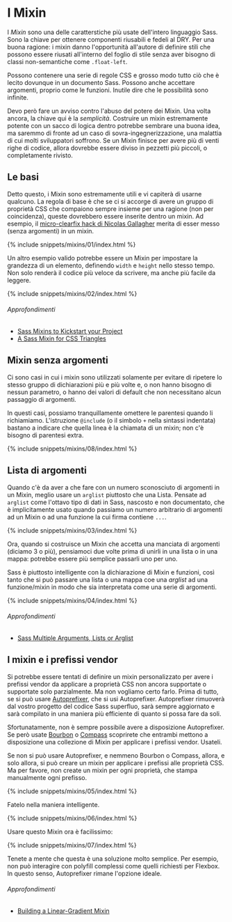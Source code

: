 
# I Mixin

I _Mixin_ sono una delle caratterstiche più usate dell'intero linguaggio Sass. Sono la chiave per ottenere componenti riusabili e fedeli al DRY. Per una buona ragione: i mixin danno l'opportunità all'autore di definire stili che possono essere riusati all'interno del foglio di stile senza aver bisogno di classi non-semantiche come `.float-left`.

Possono contenere una serie di regole CSS e grosso modo tutto ciò che è lecito dovunque in un documento Sass. Possono anche accettare argomenti, proprio come le funzioni. Inutile dire che le possibilità sono infinite.

Devo però fare un avviso contro l'abuso del potere dei Mixin. Una volta ancora, la chiave qui è la *semplicità*. Costruire un mixin estremamente potente con un sacco di logica dentro potrebbe sembrare una buona idea, ma saremmo di fronte ad un caso di sovra-ingegnerizzazione, una malattia di cui molti sviluppatori soffrono. Se un Mixin finisce per avere più di venti righe di codice, allora dovrebbe essere diviso in pezzetti più piccoli, o completamente rivisto.

## Le basi

Detto questo, i Mixin sono estremamente utili e vi capiterà di usarne qualcuno. La regola di base è che se ci si accorge di avere un gruppo di proprietà CSS che compaiono sempre insieme per una ragione (non per coincidenza), queste dovrebbero essere inserite dentro un mixin. Ad esempio, il [micro-clearfix hack di Nicolas Gallagher](http://nicolasgallagher.com/micro-clearfix-hack/) merita di esser messo (senza argomenti) in un mixin.

{% include snippets/mixins/01/index.html %}

Un altro esempio valido potrebbe essere un Mixin per impostare la grandezza di un elemento, definendo `width` e `height` nello stesso tempo. Non solo renderà il codice più veloce da scrivere, ma anche più facile da leggere.

{% include snippets/mixins/02/index.html %}

###### Approfondimenti

* [Sass Mixins to Kickstart your Project](http://www.sitepoint.com/sass-mixins-kickstart-project/)
* [A Sass Mixin for CSS Triangles](http://www.sitepoint.com/sass-mixin-css-triangles/)

## Mixin senza argomenti

Ci sono casi in cui i mixin sono utilizzati solamente per evitare di ripetere lo stesso gruppo di dichiarazioni più e più volte e, o non hanno bisogno di nessun parametro, o hanno dei valori di default che non necessitano alcun passaggio di argomenti.

In questi casi, possiamo tranquillamente omettere le parentesi quando li richiamiamo. L'istruzione `@include` (o il simbolo `+` nella sintassi indentata) bastano a indicare che quella linea è la chiamata di un mixin; non c'è bisogno di parentesi extra.

{% include snippets/mixins/08/index.html %}

## Lista di argomenti

Quando c'è da aver a che fare con un numero sconosciuto di argomenti in un Mixin, meglio usare un `arglist` piuttosto che una Lista. Pensate ad `arglist` come l'ottavo tipo di dati in Sass, nascosto e non documentato, che è implicitamente usato quando passiamo un numero arbitrario di argomenti ad un Mixin o ad una funzione la cui firma contiene `...`.

{% include snippets/mixins/03/index.html %}

Ora, quando si costruisce un Mixin che accetta una manciata di argomenti (diciamo 3 o più), pensiamoci due volte prima di unirli in una lista o in una mappa: potrebbe essere più semplice passarli uno per uno.

Sass è piuttosto intelligente con la dichiarazione di Mixin e funzioni, così tanto che si può passare una lista o una mappa coe una _arglist_ ad una funzione/mixin in modo che sia interpretata come una serie di argomenti.

{% include snippets/mixins/04/index.html %}

###### Approfondimenti

* [Sass Multiple Arguments, Lists or Arglist](http://www.sitepoint.com/sass-multiple-arguments-lists-or-arglist/)

## I mixin e i prefissi vendor

Si potrebbe essere tentati di definire un mixin personalizzato per avere i prefissi vendor da applicare a proprietà CSS non ancora supportate o supportate solo parzialmente. Ma non vogliamo certo farlo. Prima di tutto, se si può usare [Autoprefixer](https://github.com/postcss/autoprefixer), che si usi Autoprefixer. Autoprefixer rimuoverà dal vostro progetto del codice Sass superfluo, sarà sempre aggiornato e sarà compilato in una maniera più efficiente di quanto si possa fare da soli.

Sfortunatamente, non è sempre possibile avere a disposizione Autoprefixer. Se però usate [Bourbon](http://bourbon.io/) o [Compass](http://compass-style.org/) scoprirete che entrambi mettono a disposizione una collezione di Mixin per applicare i prefissi vendor. Usateli.

Se non si può usare Autoprefixer, e nemmeno Bourbon o Compass, allora, e solo allora, si può creare un mixin per applicare i prefissi alle proprietà CSS. Ma per favore, non create un mixin per ogni proprietà, che stampa manualmente ogni prefisso.

{% include snippets/mixins/05/index.html %}

Fatelo nella maniera intelligente.

{% include snippets/mixins/06/index.html %}

Usare questo Mixin ora è facilissimo:

{% include snippets/mixins/07/index.html %}

Tenete a mente che questa è una soluzione molto semplice. Per esempio, non può interagire con polyfill complessi come quelli richiesti per Flexbox. In questo senso, Autoprefixer rimane l'opzione ideale.

###### Approfondimenti

* [Building a Linear-Gradient Mixin](http://www.sitepoint.com/building-linear-gradient-mixin-sass/)

